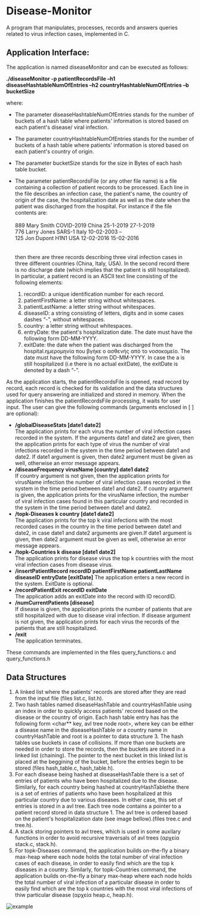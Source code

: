 # Disease-Monitor

A program that manipulates, processes, records and answers queries related to virus infection cases, implemented in C. 

## Application Interface:
 
The application is named diseaseMonitor and can be executed as follows: 

**./diseaseMonitor -p patientRecordsFile –h1 diseaseHashtableNumOfEntries –h2 countryHashtableNumOfEntries –b bucketSize** 

where:
* The parameter diseaseHashtableNumOfEntries stands for the number of buckets of a hash table where patients' information is stored based on each patient's disease/ viral infection.
* The parameter countryHashtableNumOfEntries stands for the number of buckets of a hash table where patients' information is stored based on each patient's country of origin.
* The parameter bucketSize stands for the size in Bytes of each hash table bucket.
* The parameter patientRecordsFile (or any other file name) is a file containing a collection of patient records to be processed. Each line in the file describes an               infection case, the patient's name, the country of origin of the case, the hospitalization date as well as the date when the patient was discharged from the hospital. For       instance if the file contents  are: <br/>
  <br/>
                889 Mary Smith COVID-2019 China 25-1-2019 27-1-2019<br/>
                776 Larry Jones SARS-1 Italy 10-02-2003 –<br/>
                125 Jon Dupont H1N1 USA 12-02-2016 15-02-2016<br/>
   <br/>   
   then there are three records describing three viral infection cases in three different countries (China, Italy, USA). In the second record there is no discharge date            (which implies that the patient is still hospitalized). In particular, a patient record is an ASCII text line consisting of the following elements:
      
   1. recordID: a unique identification number for each record.
   2. patientFirstName: a letter string without whitespaces.
   3. patientLastName: a letter string without whitespaces.
   4. diseaseID: a string consisting of letters, digits and in some cases dashes “-”, without whitespaces.
   5. country: a letter string without whitespaces.
   6. entryDate: the patient's hospitalization date. The date must have the following form DD-MM-YYYY.
   7. exitDate: the date when the patient was discharged from the hospital.ημερομηνία που βγήκε ο ασθενής από το νοσοκομείο.  The date must have the following form 
         DD-MM-YYYY. In case the a is still hospitalized (i.e there is no actual exitDate), the exitDate is denoted by a dash “-”.

As the application starts, the patientRecordsFile is opened, read record by record, each record is checked for its validation and the data structures used for query answering are initialized and stored in memory. When the application finishes the patientRecordsFile processing, it waits for user input. The user can give the following commands (arguments enclosed in [ ] are optional):

* **/globalDiseaseStats \[date1 date2\]** <br/>
The application prints for each virus the number of viral infection cases recorded in the system. If the arguments date1 and date2 are given, then the application prints for each type of virus the number of viral infections recorded in the system in the time period between date1 and date2. If date1 argument is given, then date2 argument must be given as well, otherwise an error message appears.
* **/diseaseFrequency virusName \[country\] date1 date2** <br/>
If country argument is not given, then the application prints for virusName infection the number of viral infection cases recorded in the system in the time period between date1 and date2. If country argument is given, the application prints for the virusName infection, the number of viral infection cases found in this particular country and recorded in the system in the time period between date1 and date2.
* **/topk-Diseases k country \[date1 date2\]** <br/>
The application prints for the top k viral infections with the most recorded cases in the country in the time period between date1 and date2, in case date1 and date2 arguments are given.If date1 argument is given, then date2 argument must be given as well, otherwise an error message appears.
* **/topk-Countries k disease \[date1 date2\]** <br/>
The application prints for disease virus the top k countries with the most viral infection cases from disease virus.
* **/insertPatientRecord recordID patientFirstName patientLastName diseaseID entryDate \[exitDate\]**
The application enters a new record in the system. ExitDate is optional.
* **/recordPatientExit recordID exitDate** <br/>
The application adds an exitDate into the record with ID recordID.
* **/numCurrentPatients \[disease\]** <br/>
If disease is given, the application prints the number of patients that are still hospitalized with due to disease viral infection. If disease argument is not given, the application prints for each virus the records of the patients that are still hospitalized.
* **/exit** <br/>
The application terminates.

These commands are implemented in the files query_functions.c and query_functions.h
                
## Data Structures

1. A linked list where the patients' records are stored after they are read from the input file (files list.c, list.h).
2. Two hash tables named diseaseHashTable and countryHashTable using an index in order to quickly access patients' recored based on the disease or the country of origin. Each hash table entry has has the following form <char** key, avl tree node root>, where key can be either a disease name in the diseaseHashTable or a country name in countryHashTable and root is a pointer to data structure 3. The hash tables use buckets in case of collisions. If more than one buckets are needed in order to store the records, then the buckets are stored in a linked list (chaining). The pointer to the next bucket in this linked list is placed at the beggining of the bucket, before the entries begin to be stored (files hash_table.c, hash_table.h).
3. For each disease being hashed at diseaseHashTable there is a set of entries of patients who have been hospitalized due to the disease. Similarly, for each country being hashed at countryHashTablethe there is a set of entries of patients who have been hospitalized at this particular country due to various diseases. In either case, this set of entries is stored in a avl tree. Each tree node contains a pointer to a patient record stored in data structure 1. The avl tree is ordered based on  the patient's hospitalization date (see image bellow).(files tree.c and tree.h).
4. A stack storing pointers to avl trees, which is used in some auxilary functions in order to avoid recursive traversals of avl trees (αρχεία stack.c, stack.h). 
5. For topk-Diseases command, the application builds on-the-fly a binary max-heap where each node holds the total number of viral infection cases of each disease, in order to easily find which are the top k diseases in a country. Similarly, for topk-Countries command, the application builds on-the-fly a binary max-heap where each node holds the total number of viral infection of a particular disease in order to easily find which are the top k countries with the most viral infections of thiw particular disease (αρχεία heap.c, heap.h).

![example](https://user-images.githubusercontent.com/72415225/113478790-c3bd5280-9493-11eb-987c-5dc879fbff0f.png)
